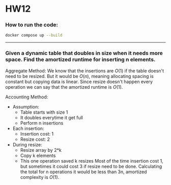 # HW12

### How to run the code:
```bash
docker compose up --build
```
---
### Given a dynamic table that doubles in size when it needs more space. Find the amortized runtime for inserting n elements.
Aggregate Method: We know that the insertions are $O(1)$ if the table doesn't need to be resized. But it would be $O(n)$, meaning allocating spacing is constant but copying data is linear.
Since resize doesn't happen every operation we can say that the amortized runtime is $O(1)$.

Accounting Method: 
- Assumption:
  - Table starts with size 1
  - It doubles everytime it get full
  - Perform n insertions
- Each insertion:
  - Insertion cost: 1
  - Resize cost: 2
- During resize:
  - Resize array by 2*k
  - Copy k elements
  - This one operation saved k resizes
Most of the time insertion cost 1, but sometimes it could cost 3 if resize need to be done. Calculating the total for n operations it would be less than 3n, amortized complexity is $O(1)$.
